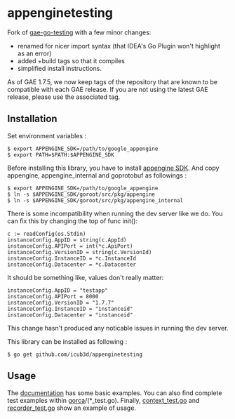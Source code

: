 appenginetesting
===============

Fork of [gae-go-testing](https://github.com/tenntenn/gae-go-testing) with a few minor changes:

- renamed for nicer import syntax (that IDEA's Go Plugin won't highlight as an error)
- added +build tags so that it compiles
- simplified install instructions. 

As of GAE 1.7.5, we now keep tags of the repository that are known to
be compatible with each GAE release. If you are not using the latest
GAE release, please use the associated tag.

Installation
------------

Set environment variables :

    $ export APPENGINE_SDK=/path/to/google_appengine
    $ export PATH=$PATH:$APPENGINE_SDK

Before installing this library, you have to install
[appengine SDK](https://developers.google.com/appengine/downloads#Google_App_Engine_SDK_for_Go).
And copy appengine, appengine_internal and goprotobuf as followings :

    $ export APPENGINE_SDK=/path/to/google_appengine
    $ ln -s $APPENGINE_SDK/goroot/src/pkg/appengine
    $ ln -s $APPENGINE_SDK/goroot/src/pkg/appengine_internal


There is some incompatibility when running the dev server like we do. You can fix
this by changing the top of func init():

	c := readConfig(os.Stdin)
	instanceConfig.AppID = string(c.AppId)
	instanceConfig.APIPort = int(*c.ApiPort)
	instanceConfig.VersionID = string(c.VersionId)
	instanceConfig.InstanceID = *c.InstanceId
	instanceConfig.Datacenter = *c.Datacenter

It should be something like, values don't really matter:

	instanceConfig.AppID = "testapp"
	instanceConfig.APIPort = 8000
	instanceConfig.VersionID = "1.7.7"
	instanceConfig.InstanceID = "instanceid"
	instanceConfig.Datacenter = "instanceid"

This change hasn't produced any noticable issues in running the dev server.

This library can be installed as following :

    $ go get github.com/icub3d/appenginetesting


Usage
-----

The
[documentation](http://godoc.org/github.com/icub3d/appenginetesting)
has some basic examples.  You can also find complete test examples
within [gorca](https://github.com/icub3d/gorca)/(*_test.go). Finally,
[context_test.go](https://github.com/icub3d/appenginetesting/blob/master/context_test.go)
and
[recorder_test.go](https://github.com/icub3d/appenginetesting/blob/master/recorder_test.go)
show an example of usage.
